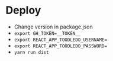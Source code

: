 # Deploy

* Change version in package.json
* `export GH_TOKEN=__TOKEN__`
* `export REACT_APP_TOODLEDO_USERNAME=`
* `export REACT_APP_TOODLEDO_PASSWORD=`
* `yarn run dist`